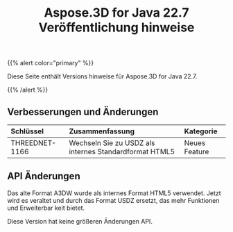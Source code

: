 ﻿---
title: Aspose.3D for Java 22.7 Veröffentlichung hinweise
type: docs
weight: 6
url: /de/java/aspose-3d-for-java-22-7-release-notes/
description: Die Release Notes von Aspose.3D for Java 22.7.
---
{{% alert color="primary" %}}

Diese Seite enthält Versions hinweise für Aspose.3D for Java 22.7.

{{% /alert %}}
## **Verbesserungen und Änderungen**

|**Schlüssel**|**Zusammenfassung**|**Kategorie**|
|:- |:- |:- |
|THREEDNET-1166 |Wechseln Sie zu USDZ als internes Standardformat HTML5|Neues Feature|

## API Änderungen ##


Das alte Format A3DW wurde als internes Format HTML5 verwendet. Jetzt wird es veraltet und durch das Format USDZ ersetzt, das mehr Funktionen und Erweiterbar keit bietet.


Diese Version hat keine größeren Änderungen API.



